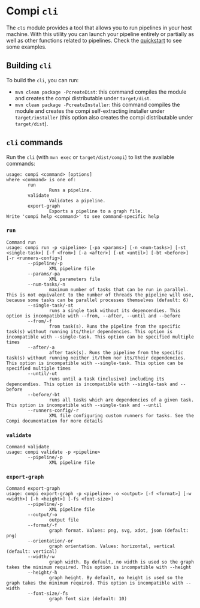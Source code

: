 # Compi `cli`
The `cli` module provides a tool that allows you to run pipelines in your host machine. With this utility you can launch your pipeline entirely or partially as well as other functions related to pipelines. Check the [quickstart](QUICKSTART.md) to see some examples.

## Building `cli`
To build the `cli`, you can run:
- `mvn clean package -PcreateDist`: this command compiles the module and creates the compi distributable under `target/dist`.
- `mvn clean package -PcreateInstaller`: this command compiles the module and creates the compi self-extracting installer under `target/installer` (this option also creates the compi distributable under `target/dist`).

## `cli` commands
Run the `cli` (with `mvn exec` or `target/dist/compi`) to list the available commands:

```
usage: compi <command> [options]
where <command> is one of:
        run
                Runs a pipeline.
        validate
                Validates a pipeline.
        export-graph
                Exports a pipeline to a graph file.
Write 'compi help <command>' to see command-specific help
```

### `run`
```
Command run
usage: compi run -p <pipeline> [-pa <params>] [-n <num-tasks>] [-st <single-task>] [-f <from>] [-a <after>] [-ut <until>] [-bt <before>] [-r <runners-config>]
        --pipeline/-p
                XML pipeline file
        --params/-pa
                XML parameters file
        --num-tasks/-n
                maximum number of tasks that can be run in parallel. This is not equivalent to the number of threads the pipeline will use, because some tasks can be parallel processes themselves (default: 6)
        --single-task/-st
                runs a single task without its depencendies. This option is incompatible with --from, --after, --until and --before
        --from/-f
                from task(s). Runs the pipeline from the specific task(s) without running its/their dependencies. This option is incompatible with --single-task. This option can be specified multiple times
        --after/-a
                after task(s). Runs the pipeline from the specific task(s) without running neither it/them nor its/their dependencies. This option is incompatible with --single-task. This option can be specified multiple times
        --until/-ut
                runs until a task (inclusive) including its depencendies. This option is incompatible with --single-task and --before
        --before/-bt
                runs all tasks which are dependencies of a given task. This option is incompatible with --single-task and --until
        --runners-config/-r
                XML file configuring custom runners for tasks. See the Compi documentation for more details
```

### `validate`

```
Command validate
usage: compi validate -p <pipeline>
        --pipeline/-p
                XML pipeline file
```

### `export-graph`
```
Command export-graph
usage: compi export-graph -p <pipeline> -o <output> [-f <format>] [-w <width>] [-h <height>] [-fs <font-size>]
        --pipeline/-p
                XML pipeline file
        --output/-o
                output file
        --format/-f
                graph format. Values: png, svg, xdot, json (default: png)
        --orientation/-or
                graph orientation. Values: horizontal, vertical (default: vertical)
        --width/-w
                graph width. By default, no width is used so the graph takes the minimum required. This option is incompatible with --height
        --height/-h
                graph height. By default, no height is used so the graph takes the minimum required. This option is incompatible with --width
        --font-size/-fs
                graph font size (default: 10)
```
